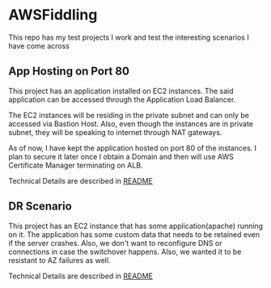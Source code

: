 # AWSFiddling

This repo has my test projects I work and test the interesting scenarios I have come across

## App Hosting on Port 80

This project has an application installed on EC2 instances. The said application can be accessed through the Application Load Balancer. 

The EC2 instances will be residing in the private subnet and can only be accessed via Bastion Host. Also, even though the instances are in private subnet, they will be speaking to internet through NAT gateways. 

As of now, I have kept the application hosted on port 80 of the instances. I plan to secure it later once I obtain a Domain and then will use AWS Certificate Manager terminating on ALB.

Technical Details are described in [README](ec2-app-hosting-80/README.md)

## DR Scenario

This project has an EC2 instance that has some application(apache) running on it. The application has some custom data that needs to be retained even if the server crashes. Also, we don't want to reconfigure DNS or connections in case the switchover happens. Also, we wanted it to be resistant to AZ failures as well.

Technical Details are described in [README](DR-scenario/README.md)